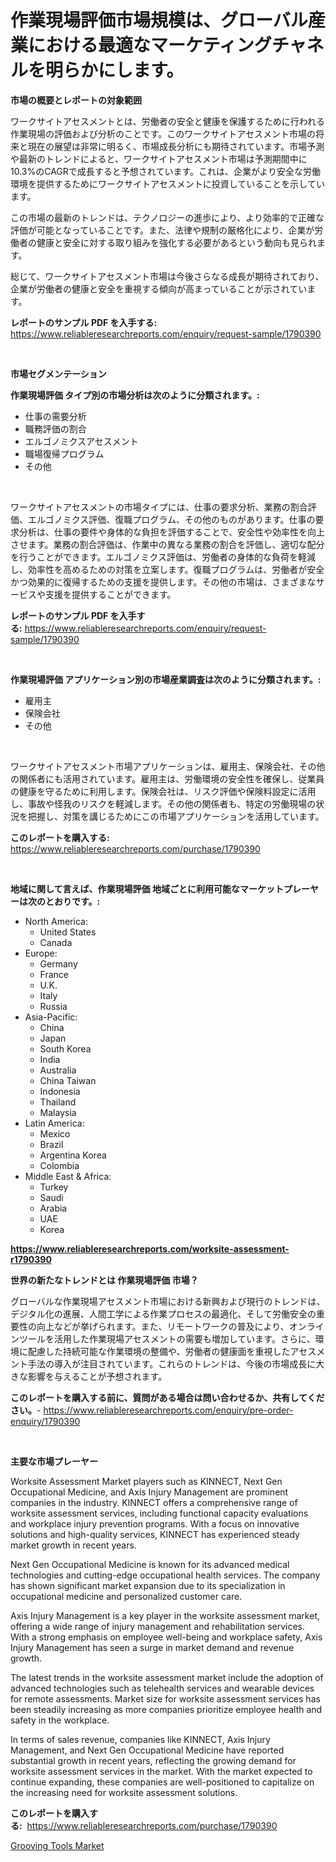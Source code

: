 <p><h1>作業現場評価市場規模は、グローバル産業における最適なマーケティングチャネルを明らかにします。</h1></p><p><strong>市場の概要とレポートの対象範囲</strong></p>
<p><p>ワークサイトアセスメントとは、労働者の安全と健康を保護するために行われる作業現場の評価および分析のことです。このワークサイトアセスメント市場の将来と現在の展望は非常に明るく、市場成長分析にも期待されています。市場予測や最新のトレンドによると、ワークサイトアセスメント市場は予測期間中に10.3%のCAGRで成長すると予想されています。これは、企業がより安全な労働環境を提供するためにワークサイトアセスメントに投資していることを示しています。</p><p>この市場の最新のトレンドは、テクノロジーの進歩により、より効率的で正確な評価が可能となっていることです。また、法律や規制の厳格化により、企業が労働者の健康と安全に対する取り組みを強化する必要があるという動向も見られます。</p><p>総じて、ワークサイトアセスメント市場は今後さらなる成長が期待されており、企業が労働者の健康と安全を重視する傾向が高まっていることが示されています。</p></p>
<p><strong>レポートのサンプル PDF を入手する:</strong> <a href="https://www.reliableresearchreports.com/enquiry/request-sample/1790390">https://www.reliableresearchreports.com/enquiry/request-sample/1790390</a></p>
<p>&nbsp;</p>
<p><strong>市場セグメンテーション</strong></p>
<p><strong>作業現場評価 タイプ別の市場分析は次のように分類されます。:</strong></p>
<p><ul><li>仕事の需要分析</li><li>職務評価の割合</li><li>エルゴノミクスアセスメント</li><li>職場復帰プログラム</li><li>その他</li></ul></p>
<p>&nbsp;</p>
<p><p>ワークサイトアセスメントの市場タイプには、仕事の要求分析、業務の割合評価、エルゴノミクス評価、復職プログラム、その他のものがあります。仕事の要求分析は、仕事の要件や身体的な負担を評価することで、安全性や効率性を向上させます。業務の割合評価は、作業中の異なる業務の割合を評価し、適切な配分を行うことができます。エルゴノミクス評価は、労働者の身体的な負荷を軽減し、効率性を高めるための対策を立案します。復職プログラムは、労働者が安全かつ効果的に復帰するための支援を提供します。その他の市場は、さまざまなサービスや支援を提供することができます。</p></p>
<p><strong>レポートのサンプル PDF を入手する:</strong>&nbsp;<a href="https://www.reliableresearchreports.com/enquiry/request-sample/1790390">https://www.reliableresearchreports.com/enquiry/request-sample/1790390</a></p>
<p>&nbsp;</p>
<p><strong> 作業現場評価 アプリケーション別の市場産業調査は次のように分類されます。:</strong></p>
<p><ul><li>雇用主</li><li>保険会社</li><li>その他</li></ul></p>
<p>&nbsp;</p>
<p><p>ワークサイトアセスメント市場アプリケーションは、雇用主、保険会社、その他の関係者にも活用されています。雇用主は、労働環境の安全性を確保し、従業員の健康を守るために利用します。保険会社は、リスク評価や保険料設定に活用し、事故や怪我のリスクを軽減します。その他の関係者も、特定の労働現場の状況を把握し、対策を講じるためにこの市場アプリケーションを活用しています。</p></p>
<p><strong>このレポートを購入する:</strong>&nbsp; <a href="https://www.reliableresearchreports.com/purchase/1790390">https://www.reliableresearchreports.com/purchase/1790390</a></p>
<p>&nbsp;</p>
<p><strong>地域に関して言えば、作業現場評価 地域ごとに利用可能なマーケットプレーヤーは次のとおりです。:</strong></p>
<p><ul>
    <li>
        North America:
        <ul>
            <li>United States</li>
            <li>Canada</li>
        </ul>
    </li>
    <li>
        Europe:
        <ul>
            <li>Germany</li>
            <li>France</li>
            <li>U.K.</li>
            <li>Italy</li>
            <li>Russia</li>
        </ul>
    </li>
    <li>
        Asia-Pacific:
        <ul>
            <li>China</li>
            <li>Japan</li>
            <li>South Korea</li>
            <li>India</li>
            <li>Australia</li>
            <li>China Taiwan</li>
            <li>Indonesia</li>
            <li>Thailand</li>
            <li>Malaysia</li>
        </ul>
    </li>
    <li>
        Latin America:
        <ul>
            <li>Mexico</li>
            <li>Brazil</li>
            <li>Argentina Korea</li>
            <li>Colombia</li>
        </ul>
    </li>
    <li>
        Middle East & Africa:
        <ul>
            <li>Turkey</li>
            <li>Saudi</li>
            <li>Arabia</li>
            <li>UAE</li>
            <li>Korea</li>
        </ul>
    </li>
    </ul></p>
<p><strong><a href="https://www.reliableresearchreports.com/worksite-assessment-r1790390">https://www.reliableresearchreports.com/worksite-assessment-r1790390</a></strong>&nbsp;</p>
<p><strong>世界の新たなトレンドとは 作業現場評価 市場？</strong></p>
<p><p>グローバルな作業現場アセスメント市場における新興および現行のトレンドは、デジタル化の進展、人間工学による作業プロセスの最適化、そして労働安全の重要性の向上などが挙げられます。また、リモートワークの普及により、オンラインツールを活用した作業現場アセスメントの需要も増加しています。さらに、環境に配慮した持続可能な作業環境の整備や、労働者の健康面を重視したアセスメント手法の導入が注目されています。これらのトレンドは、今後の市場成長に大きな影響を与えることが予想されます。</p></p>
<p><strong>このレポートを購入する前に、質問がある場合は問い合わせるか、共有してください。</strong>- <a href="https://www.reliableresearchreports.com/enquiry/pre-order-enquiry/1790390">https://www.reliableresearchreports.com/enquiry/pre-order-enquiry/1790390</a></p>
<p>&nbsp;</p>
<p><strong>主要な市場プレーヤー</strong></p>
<p><p>Worksite Assessment Market players such as KINNECT, Next Gen Occupational Medicine, and Axis Injury Management are prominent companies in the industry. KINNECT offers a comprehensive range of worksite assessment services, including functional capacity evaluations and workplace injury prevention programs. With a focus on innovative solutions and high-quality services, KINNECT has experienced steady market growth in recent years.</p><p>Next Gen Occupational Medicine is known for its advanced medical technologies and cutting-edge occupational health services. The company has shown significant market expansion due to its specialization in occupational medicine and personalized customer care.</p><p>Axis Injury Management is a key player in the worksite assessment market, offering a wide range of injury management and rehabilitation services. With a strong emphasis on employee well-being and workplace safety, Axis Injury Management has seen a surge in market demand and revenue growth.</p><p>The latest trends in the worksite assessment market include the adoption of advanced technologies such as telehealth services and wearable devices for remote assessments. Market size for worksite assessment services has been steadily increasing as more companies prioritize employee health and safety in the workplace.</p><p>In terms of sales revenue, companies like KINNECT, Axis Injury Management, and Next Gen Occupational Medicine have reported substantial growth in recent years, reflecting the growing demand for worksite assessment services in the market. With the market expected to continue expanding, these companies are well-positioned to capitalize on the increasing need for worksite assessment solutions.</p></p>
<p><strong>このレポートを購入する:</strong>&nbsp;&nbsp;<a href="https://www.reliableresearchreports.com/purchase/1790390">https://www.reliableresearchreports.com/purchase/1790390</a></p>
<p><p><a href="https://view.publitas.com/reportprime-1/grooving-tools-market-focuses-on-market-share-size-and-projected-forecast-till-2031/">Grooving Tools Market</a></p></p>